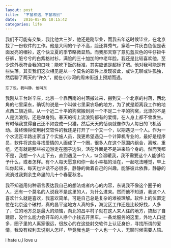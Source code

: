 ```yaml
---
layout: post
title:  "不曾相遇，不曾再别"
date:   2016-05-05 10:15:42
categories: life
---
```

我们不可能有交集，我比他大三岁，他还是刚毕业，而我去年这时候毕业，在北京找了一份软件的工作。他是大同的个子不高，脸还算秀气，穿着一件灰白色但是表面发亮的帽衫，这个快立夏的季节略微显热。而我那天穿了意见蓝灰色的牛仔褂牛仔裤，脏兮兮的白紫格衬衫，满脸的三十加加的中老年脸。我还是比较喜欢他，至少这外表符合我的口味：能吃下饭的标准，其实应该是超标了吧。他对我可能是有些失落。其实我们这次相见是从一个莫名的软件上发现彼此，或许无聊或许孤独，然后聊了两天的“许久”，就在小沙河的周末街道上预期而遇。

`忘了说，我叫静，他叫东`

我刚从丰台赵辛庄，北京一个靠西南的村落搬过来，搬到又一个北京的村落，西北角的七里渠东，确切的说是一个叫做七里渠农场的地方，为了就是距离我工作的地点西二旗近些。从一个近二十平的狗窝搬到另一个不足二十平的狗窝，北漂的不是人是流浪狗，还是单身狗。春天的街上流浪狗都有的爱情，在人身上都不曾发生。有时候我觉得自己还不如变成一只猫，然后天天的恬淡就像作为人每日的飞机活动。最终懒得使用射交软件的我还是打开了一个又一个，以期遇见一个人。作为一个水泥匠半路出家当了个实施人员，我更希望遇见一个计算机专业的，最好是程序员，软件将这些寻找爱情的人画成了一个圈，很多人在这个范围内组合，离散，重组，还有就是那些被迫游走在圈子边沿，活在外面是不是进来热个身的。然而我都不是，我想一个人走下去，直到遇见一个人，ta会温暖我，我不需要这个人能够给予什么，或者怎样。有个人每天愿意和你一起小幸福的活在，一起吃法睡觉，早上叫你起床，每天也许话不必很多，静静的做着自己的兴趣，能够彼此依靠，静静的流淌过我剩余生命里的几十个春夏秋冬。

我不知道用何种语言表达我自己的想法或者内心的内容，东说我不像这个圈子的人，还有一个莫名的人说我不是这里的人，为什么进来。然而他不知道，我这个人喜欢什么就是喜欢，我喜欢简单，可是自己总是复杂的难被理解。软件上的位置定位在北京这个破村，真的昌平这地方人真的多，海淀区工作还是比较好找，人多了，住的地方总是最大的烦恼，向北的昌平村子就在这人来人往的地方，搞起了自建房，没什么能力会开车的人挣个小钱去开黑车。一条龙服务的这里，外地人口挺多，圈子里的人离家很远，很放心的在这些射交软件上认证身份，寻找所谓的爱情，我没有权利去说别人怎样，毕竟我也是一个人也一个人，无聊时候需要人陪。



i hate u,i love u
